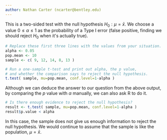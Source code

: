 ```yaml
---
author: Nathan Carter (ncarter@bentley.edu)
---
```


This is a two-sided test with the null hypothesis $H_0:\mu=\bar x$.
We choose a value $0\leq\alpha\leq1$ as the probability of a Type I error
(false positive, finding we should reject $H_0$ when it's actually true).

```R
# Replace these first three lines with the values from your situation.
alpha <- 0.05
pop.mean <- 10
sample <- c( 9, 12, 14, 8, 13 )

# Run a one-sample t-test and print out alpha, the p value,
# and whether the comparison says to reject the null hypothesis.
t.test( sample, mu=pop.mean, conf.level=1-alpha )
```

Although we can deduce the answer to our question from the above output,
by comparing the $p$ value with $\alpha$ manually, we can also ask R
to do it.

```R
# Is there enough evidence to reject the null hypothesis?
result <- t.test( sample, mu=pop.mean, conf.level=1-alpha )
result$p.value < alpha
```

In this case, the sample does not give us enough information to reject
the null hypothesis.  We would continue to assume that the sample is like
the population, $\mu=\bar x$.

